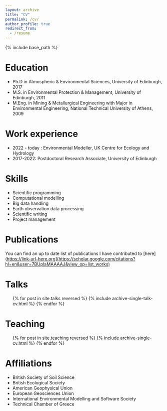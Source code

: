 ```yaml
---
layout: archive
title: "CV"
permalink: /cv/
author_profile: true
redirect_from:
  - /resume
---
```


{% include base_path %}

Education
======
* Ph.D in Atmospheric & Environmental Sciences, University of Edinburgh, 2017
* M.S. in Environmental Protection & Management, University of Edinburgh, 2011
* M.Eng. in Mining & Metallurgical Engineering with Major in Environmental Engineering, National Technical University of Athens, 2009
 
Work experience
======

* 2022 - today : Environmental Modeller, UK Centre for Ecology and Hydrology 
* 2017-2022: Postdoctoral Research Associate, University of Edinburgh

  
Skills
======
* Scientific programming
* Computational modelling
* Big data handling 
* Earth observation data processing
* Scientific writing
* Project management

Publications
======
You can find an up to date list of publications I have contributed to [here](https://link-url-here.org](https://scholar.google.com/citations?hl=en&user=7BUpIaMAAAAJ&view_op=list_works)
  
Talks
======
  <ul>{% for post in site.talks reversed %}
    {% include archive-single-talk-cv.html  %}
  {% endfor %}</ul>
  
Teaching
======
  <ul>{% for post in site.teaching reversed %}
    {% include archive-single-cv.html %}
  {% endfor %}</ul>
  
Affiliations
======
* British Society of Soil Science
* British Ecological Society 
* American Geophysical Union
* European Geosciences Union
* International Environmental Modelling and Software Society
* Technical Chamber of Greece
